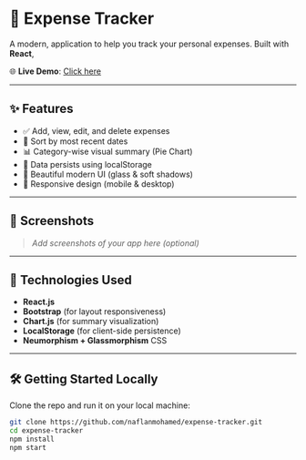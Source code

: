 # 💸 Expense Tracker

A modern, application to help you track your personal expenses. Built with **React**,

🌐 **Live Demo**: [Click here](https://naflanmohamed.github.io/expense-tracker/)

---

## ✨ Features

- ✅ Add, view, edit, and delete expenses
- 📅 Sort by most recent dates
- 📊 Category-wise visual summary (Pie Chart)
- 💾 Data persists using localStorage
- 🎨 Beautiful modern UI (glass & soft shadows)
- 📱 Responsive design (mobile & desktop)

---

## 📸 Screenshots

> _Add screenshots of your app here (optional)_

---

## 🚀 Technologies Used

- **React.js**
- **Bootstrap** (for layout responsiveness)
- **Chart.js** (for summary visualization)
- **LocalStorage** (for client-side persistence)
- **Neumorphism + Glassmorphism** CSS

---

## 🛠️ Getting Started Locally

Clone the repo and run it on your local machine:

```bash
git clone https://github.com/naflanmohamed/expense-tracker.git
cd expense-tracker
npm install
npm start
